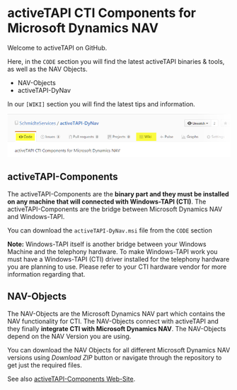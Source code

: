 # activeTAPI CTI Components for Microsoft Dynamics NAV

Welcome to activeTAPI on GitHub. 

Here, in the `CODE` section you will find the latest activeTAPI binaries & tools, as well as the NAV Objects. 

* NAV-Objects
* activeTAPI-DyNav

In our `[WIKI]` section you will find the latest tips and information.

![readme01.png](readme01.png)

## activeTAPI-Components

The activeTAPI-Components are the **binary part and they must be installed on any machine that will connected with Windows-TAPI (CTI)**. The activeTAPI-Components are the bridge between Microsoft Dynamics NAV and Windows-TAPI.

You can download the `activeTAPI-DyNav.msi` file from the `CODE` section

**Note:** Windows-TAPI itself is another bridge between your Windows Machine and the telephony hardware. To make Windows-TAPI work you must have a Windows-TAPI (CTI) driver installed for the telephony hardware you are planning to use. Please refer to your CTI hardware vendor for more information regarding that.


## NAV-Objects

The NAV-Objects are the Microsoft Dynamics NAV part which contains the NAV functionality for CTI. The NAV-Objects connect with activeTAPI and they finally **integrate CTI with Microsoft Dynamics NAV**. The NAV-Objects depend on the NAV Version you are using. 



You can download the NAV Objects for all different Microsoft Dynamics NAV versions using *Download ZIP* button or navigate through the repository to get just the required files.


See also [activeTAPI-Components Web-Site](http://www.activeTAPI.de).

